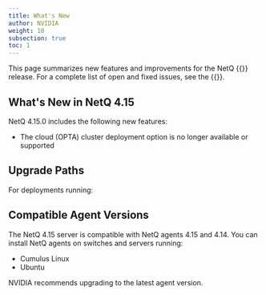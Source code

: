 ```yaml
---
title: What's New
author: NVIDIA
weight: 10
subsection: true
toc: 1
---
```


This page summarizes new features and improvements for the NetQ {{<version>}} release. For a complete list of open and fixed issues, see the {{<link title="NVIDIA NetQ 4.15 Release Notes" text="release notes">}}.

## What's New in NetQ 4.15

NetQ 4.15.0 includes the following new features:

- The cloud (OPTA) cluster deployment option is no longer available or supported

## Upgrade Paths

For deployments running:



## Compatible Agent Versions

The NetQ 4.15 server is compatible with NetQ agents 4.15 and 4.14. You can install NetQ agents on switches and servers running:

- Cumulus Linux
- Ubuntu

NVIDIA recommends upgrading to the latest agent version.